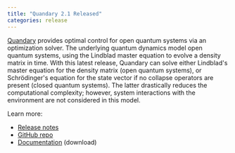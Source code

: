 ```yaml
---
title: "Quandary 2.1 Released"
categories: release
---
```


[Quandary](https://github.com/LLNL/quandary) provides optimal control for open quantum systems via an optimization solver. The underlying quantum dynamics model open quantum systems, using the Lindblad master equation to evolve a density matrix in time. With this latest release, Quandary can solve either Lindblad's master equation for the density matrix (open quantum systems), or Schrödinger's equation for the state vector if no collapse operators are present (closed quantum systems). The latter drastically reduces the computational complexity; however, system interactions with the environment are not considered in this model.

Learn more:
- [Release notes](https://github.com/LLNL/quandary/releases/tag/v2.1)
- [GitHub repo](https://github.com/LLNL/quandary)
- [Documentation](https://github.com/LLNL/quandary/releases/download/v2.1/v2.1_user_guide.pdf) (download)

